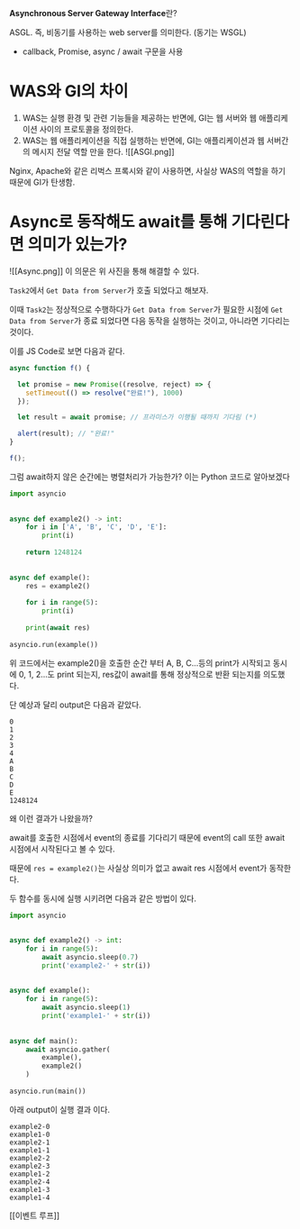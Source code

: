 **Asynchronous Server Gateway Interface**란?

ASGL. 즉, 비동기를 사용하는 web server를 의미한다. (동기는 WSGL)
- callback, Promise, async / await 구문을 사용

# WAS와 GI의 차이
1. WAS는 실행 환경 및 관련 기능들을 제공하는 반면에, GI는 웹 서버와 웹 애플리케이션 사이의 프로토콜을 정의한다.
2. WAS는 웹 애플리케이션을 직접 실행하는 반면에, GI는 애플리케이션과 웹 서버간의 메시지 전달 역할 만을 한다.
![[ASGI.png]]

Nginx, Apache와 같은 리벅스 프록시와 같이 사용하면, 사실상 WAS의 역할을 하기 때문에 GI가 탄생함.


# Async로 동작해도 await를 통해 기다린다면 의미가 있는가?
![[Async.png]]
이 의문은 위 사진을 통해 해결할 수 있다.

`Task2`에서 `Get Data from Server`가 호출 되었다고 해보자.

이때 `Task2`는 정상적으로 수행하다가 `Get Data from Server`가 필요한 시점에
`Get Data from Server`가 종료 되었다면 다음 동작을 실행하는 것이고, 아니라면 기다리는 것이다.

이를 JS Code로 보면 다음과 같다.
```javascript
async function f() {

  let promise = new Promise((resolve, reject) => {
    setTimeout(() => resolve("완료!"), 1000)
  });

  let result = await promise; // 프라미스가 이행될 때까지 기다림 (*)

  alert(result); // "완료!"
}

f();
```

그럼 await하지 않은 순간에는 병렬처리가 가능한가?
이는 Python 코드로 알아보겠다
```python
import asyncio  
  
  
async def example2() -> int:  
    for i in ['A', 'B', 'C', 'D', 'E']:  
        print(i)  
  
    return 1248124  
  
  
async def example():  
    res = example2()  
  
    for i in range(5):  
        print(i)  
  
    print(await res)
  
asyncio.run(example())
```

위 코드에서는 example2()을 호출한 순간 부터 A, B, C...등의 print가 시작되고
동시에 0, 1, 2...도 print 되는지, res값이 await를 통해 정상적으로 반환 되는지를 의도했다.

단 예상과 달리 output은 다음과 같았다.
```console
0
1
2
3
4
A
B
C
D
E
1248124
```
왜 이런 결과가 나왔을까?

await를 호출한 시점에서 event의 종료를 기다리기 때문에 
event의 call 또한 await 시점에서 시작된다고 볼 수 있다.

때문에 `res = example2()`는 사실상 의미가 없고 await res 시점에서 event가 동작한다.

두 함수를 동시에 실행 시키려면 다음과 같은 방법이 있다.
```python
import asyncio  
  
  
async def example2() -> int:  
    for i in range(5):  
        await asyncio.sleep(0.7)  
        print('example2-' + str(i))  
  
  
async def example():  
    for i in range(5):  
        await asyncio.sleep(1)  
        print('example1-' + str(i))  
  
  
async def main():  
    await asyncio.gather(  
        example(),  
        example2()  
    )  
  
asyncio.run(main())
```

아래 output이 실행 결과 이다.
```
example2-0
example1-0
example2-1
example1-1
example2-2
example2-3
example1-2
example2-4
example1-3
example1-4
```

[[이벤트 루프]]